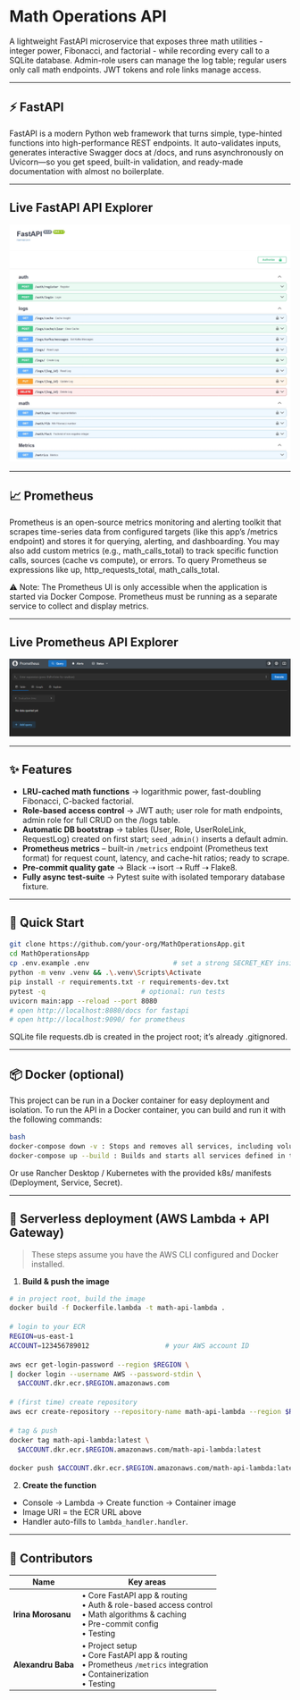 # Math Operations API

A lightweight FastAPI microservice that exposes three math utilities - integer power, Fibonacci, and factorial - while
recording every call to a SQLite database. Admin-role users can manage the log table; regular users only
call math endpoints. JWT tokens and role links manage access.

---

## ⚡ FastAPI

FastAPI is a modern Python web framework that turns simple, type-hinted functions into high-performance REST endpoints.
It auto-validates inputs, generates interactive Swagger docs at /docs, and runs asynchronously on Uvicorn—so you get
speed, built-in validation, and ready-made documentation with almost no boilerplate.

---

## Live FastAPI API Explorer

![Swagger UI overview](docs/images/swagger-ui.jpeg)

---

## 📈 Prometheus

Prometheus is an open-source metrics monitoring and alerting toolkit that scrapes time-series data from configured
targets (like this app’s /metrics endpoint) and stores it for querying, alerting, and dashboarding.
You may also add custom metrics (e.g., math_calls_total) to track specific function calls, sources (cache vs compute),
or errors.
To query Prometheus se expressions like up, http_requests_total, math_calls_total.

⚠️ Note: The Prometheus UI is only accessible when the application is started via Docker Compose. Prometheus must be
running as a separate service to collect and display metrics.

___

## Live Prometheus API Explorer

![Prometheus UI overview](docs/images/prometheus-ui.png)

---

## ✨ Features

* **LRU-cached math functions** → logarithmic power, fast-doubling Fibonacci, C-backed factorial.
* **Role-based access control** → JWT auth; user role for math endpoints, admin role for full CRUD on the /logs table.
* **Automatic DB bootstrap** → tables (User, Role, UserRoleLink, RequestLog) created on first start; `seed_admin()`
  inserts a default admin.
* **Prometheus metrics** – built-in `/metrics` endpoint (Prometheus text format) for request count, latency, and
  cache-hit ratios; ready to scrape.
* **Pre-commit quality gate** → Black ⇢ isort ⇢ Ruff ⇢ Flake8.
* **Fully async test-suite** → Pytest suite with isolated temporary database fixture.

---

## 🚀 Quick Start

```bash
git clone https://github.com/your-org/MathOperationsApp.git
cd MathOperationsApp
cp .env.example .env                     # set a strong SECRET_KEY inside!
python -m venv .venv && .\.venv\Scripts\Activate
pip install -r requirements.txt -r requirements-dev.txt
pytest -q                        # optional: run tests
uvicorn main:app --reload --port 8080
# open http://localhost:8080/docs for fastapi
# open http://localhost:9090/ for prometheus
```

SQLite file requests.db is created in the project root; it’s already .gitignored.

---

## 📦 Docker (optional)

This project can be run in a Docker container for easy deployment and isolation. To run the API in a Docker container,
you can build and run it with the following commands:

```bash
bash
docker-compose down -v : Stops and removes all services, including volumes (e.g., metrics or DB data).
docker-compose up --build : Builds and starts all services defined in the docker-compose.yml.
```

Or use Rancher Desktop / Kubernetes with the provided k8s/ manifests (Deployment, Service, Secret).

---

## 🚀 Serverless deployment (AWS Lambda + API Gateway)

> These steps assume you have the AWS CLI configured and Docker installed.

1. **Build & push the image**

```bash
# in project root, build the image
docker build -f Dockerfile.lambda -t math-api-lambda .

# login to your ECR
REGION=us-east-1                       
ACCOUNT=123456789012                   # your AWS account ID

aws ecr get-login-password --region $REGION \
| docker login --username AWS --password-stdin \
  $ACCOUNT.dkr.ecr.$REGION.amazonaws.com

# (first time) create repository
aws ecr create-repository --repository-name math-api-lambda --region $REGION

# tag & push
docker tag math-api-lambda:latest \
  $ACCOUNT.dkr.ecr.$REGION.amazonaws.com/math-api-lambda:latest

docker push $ACCOUNT.dkr.ecr.$REGION.amazonaws.com/math-api-lambda:latest
```

2. **Create the function**

- Console → Lambda → Create function → Container image
- Image URI = the ECR URL above
- Handler auto-fills to `lambda_handler.handler`.

---

## 👥 Contributors

| Name               | Key areas                                                                                                                              |
|--------------------|----------------------------------------------------------------------------------------------------------------------------------------|
| **Irina Morosanu** | • Core FastAPI app & routing<br> • Auth & role-based access control<br>• Math algorithms & caching<br>• Pre-commit config<br>• Testing |
| **Alexandru Baba** | • Project setup<br>• Core FastAPI app & routing<br> • Prometheus `/metrics` integration<br>• Containerization<br>• Testing             |
